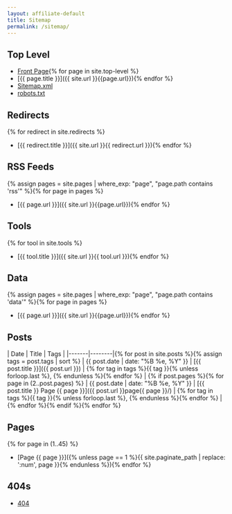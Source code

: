 ```yaml
---
layout: affiliate-default
title: Sitemap
permalink: /sitemap/
---
```


## Top Level

* [Front Page](/index.html){% for page in site.top-level %}
* [{{ page.title }}]({{ site.url }}{{page.url}}){% endfor %}
* [Sitemap.xml](/sitemap.xml)
* [robots.txt](/robots.txt)

## Redirects

{% for redirect in site.redirects %}
* [{{ redirect.title }}]({{ site.url }}{{ redirect.url }}){% endfor %}

## RSS Feeds

{% assign pages = site.pages | where_exp: "page", "page.path contains 'rss'" %}{% for page in pages %}
* [{{ page.url }}]({{ site.url }}{{page.url}}){% endfor %}

## Tools

{% for tool in site.tools %}
* [{{ tool.title }}]({{ site.url }}{{ tool.url }}){% endfor %}

## Data

{% assign pages = site.pages | where_exp: "page", "page.path contains 'data'" %}{% for page in pages %}
* [{{ page.url }}]({{ site.url }}{{page.url}}){% endfor %}

## Posts

| Date | Title | Tags |
|-------|--------|{% for post in site.posts %}{% assign tags = post.tags | sort %}
| {{ post.date | date: "%B %e, %Y" }} | [{{ post.title }}]({{ post.url }}) | {% for tag in tags %}{{ tag }}{% unless forloop.last %}, {% endunless %}{% endfor %} | {% if post.pages %}{% for page in (2..post.pages) %}
| {{ post.date | date: "%B %e, %Y" }} | [{{ post.title }} Page {{ page }}]({{ post.url }}page{{ page }}/) | {% for tag in tags %}{{ tag }}{% unless forloop.last %}, {% endunless %}{% endfor %} | {% endfor %}{% endif %}{% endfor %}

## Pages

{% for page in (1..45) %}
* [Page {{ page }}]({% unless page == 1 %}{{ site.paginate_path | replace: ':num', page }}{% endunless %}){% endfor %}

## 404s

* [404](/404.html)
